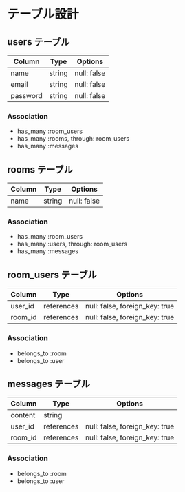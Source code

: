 # テーブル設計

## users テーブル  

| Column   | Type   | Options     |    
| -------- | ------ | ----------- |        
| name     | string | null: false |                
| email    | string | null: false |        
| password | string | null: false |                  
    
### Association    
- has_many :room_users          
- has_many :rooms, through: room_users      
- has_many :messages    
  
## rooms テーブル

| Column | Type   | Options     |
| ------ | ------ | ----------- |
| name  | string | null: false |

### Association
- has_many :room_users
- has_many :users, through: room_users  
- has_many :messages

## room_users テーブル

| Column  | Type    | Options                        |
| ------- | ------- | ------------------------------ |
| user_id | references | null: false, foreign_key: true |
| room_id | references | null: false, foreign_key: true |

### Association

- belongs_to :room
- belongs_to :user
  
## messages テーブル

| Column  | Type    | Options                        |
| ------- |  ------- | ------------------------------ |
| content    | string  |
| user_id | references | null: false, foreign_key: true |
| room_id | references | null: false, foreign_key: true |

### Association

- belongs_to :room
- belongs_to :user

